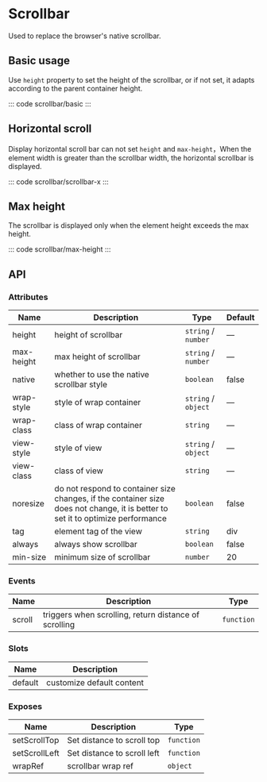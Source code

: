<script setup>
import basic from 'exam/scrollbar/basic.vue'
import scrollbarX from 'exam/scrollbar/scrollbar-x.vue'
import maxHeight from 'exam/scrollbar/max-height.vue'
// import  from './'
</script>

# Scrollbar

Used to replace the browser's native scrollbar.

## Basic usage

Use `height` property to set the height of the scrollbar, or if not set, it adapts according to the parent container height.

::: code scrollbar/basic
<basic></basic>
:::

## Horizontal scroll

Display horizontal scroll bar can not set `height` and `max-height`，When the element width is greater than the scrollbar width, the horizontal scrollbar is displayed.

::: code scrollbar/scrollbar-x
<scrollbarX></scrollbarX>
:::

## Max height

The scrollbar is displayed only when the element height exceeds the max height.

::: code scrollbar/max-height
<maxHeight></maxHeight>
:::

## API

### Attributes

| Name       | Description                                                                                                                     | Type                | Default |
| ---------- | ------------------------------------------------------------------------------------------------------------------------------- | ------------------- | ------- |
| height     | height of scrollbar                                                                                                             | `string` / `number` | —       |
| max-height | max height of scrollbar                                                                                                         | `string` / `number` | —       |
| native     | whether to use the native scrollbar style                                                                                       | `boolean`           | false   |
| wrap-style | style of wrap container                                                                                                         | `string` / `object` | —       |
| wrap-class | class of wrap container                                                                                                         | `string`            | —       |
| view-style | style of view                                                                                                                   | `string` / `object` | —       |
| view-class | class of view                                                                                                                   | `string`            | —       |
| noresize   | do not respond to container size changes, if the container size does not change, it is better to set it to optimize performance | `boolean`           | false   |
| tag        | element tag of the view                                                                                                         | `string`            | div     |
| always     | always show scrollbar                                                                                                           | `boolean`           | false   |
| min-size   | minimum size of scrollbar                                                                                                       | `number`            | 20      |

### Events

| Name   | Description                                           | Type       |
| ------ | ----------------------------------------------------- | ---------- |
| scroll | triggers when scrolling, return distance of scrolling | `function` |

### Slots

| Name    | Description               |
| ------- | ------------------------- |
| default | customize default content |

### Exposes

| Name          | Description                 | Type       |
| ------------- | --------------------------- | ---------- |
| setScrollTop  | Set distance to scroll top  | `function` |
| setScrollLeft | Set distance to scroll left | `function` |
| wrapRef       | scrollbar wrap ref          | `object`   |

<style lang="less">
  html.dark {
    p.h-scrollbar-demo-item {
      background-color: #18222c; 
    }
    .scrollbar-flex-content{
      .scrollbar-demo-item{
        background-color: #2b1d1d;
      }
    }
    .h-scrollbar__view{
      .scrollbar-demo-item{
        background-color: #18222c; 
      }
    }
  }
</style>
